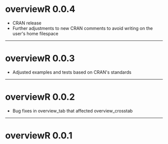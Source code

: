# overviewR 0.0.4

- CRAN release
- Further adjustments to new CRAN comments to avoid writing on the user's home filespace

---

# overviewR 0.0.3

- Adjusted examples and tests based on CRAN's standards

---

# overviewR 0.0.2

- Bug fixes in overview_tab that affected overview_crosstab

---

# overviewR 0.0.1

